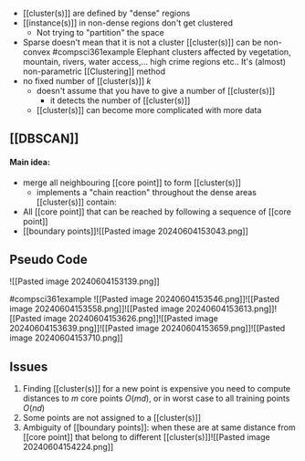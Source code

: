 - [[cluster(s)]] are defined by "dense" regions
- [[instance(s)]] in non-dense regions don't get clustered
	- Not trying to "partition" the space
- Sparse doesn't mean that it is not a cluster
[[cluster(s)]] can be non-convex
#compsci361example 
	Elephant clusters affected by vegetation, mountain, rivers, water access,...
	high crime regions etc..
It's (almost) non-parametric [[Clustering]] method
- no fixed number of [[cluster(s)]] $k$
	- doesn't assume that you have to give a number of [[cluster(s)]]
		- it detects the number of [[cluster(s)]]
	- [[cluster(s)]] can become more complicated with more data
## [[DBSCAN]]
#### Main idea:
- merge all neighbouring [[core point]] to form [[cluster(s)]]
	- implements a "chain reaction" throughout the dense areas
[[cluster(s)]] contain:
- All [[core point]] that can be reached by following a sequence of [[core point]]
- [[boundary points]]![[Pasted image 20240604153043.png]]
## Pseudo Code
![[Pasted image 20240604153139.png]]

#compsci361example ![[Pasted image 20240604153546.png]]![[Pasted image 20240604153558.png]]![[Pasted image 20240604153613.png]]![[Pasted image 20240604153626.png]]![[Pasted image 20240604153639.png]]![[Pasted image 20240604153659.png]]![[Pasted image 20240604153710.png]]
## Issues
1. Finding [[cluster(s)]] for a new point is expensive you need to compute distances to $m$ core points $O(md)$, or in worst case to all training points $O(nd)$
2. Some points are not assigned to a [[cluster(s)]]
3. Ambiguity of [[boundary points]]: when these are at same distance from [[core point]] that belong to different [[cluster(s)]]![[Pasted image 20240604154224.png]]
